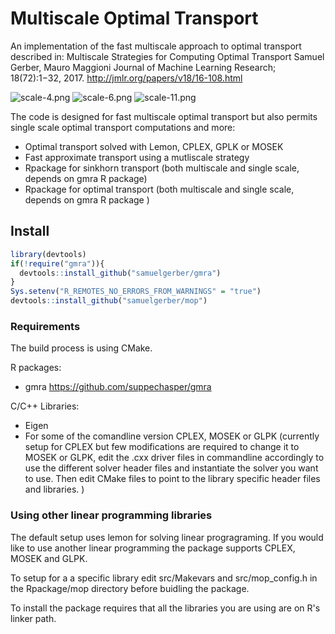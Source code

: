 # Multiscale Optimal Transport

An implementation of the fast multiscale approach to optimal transport described in:
 Multiscale Strategies for Computing Optimal Transport
 Samuel Gerber, Mauro Maggioni
 Journal of Machine Learning Research; 18(72):1−32, 2017.
 http://jmlr.org/papers/v18/16-108.html

![scale-4.png](https://bitbucket.org/repo/XyGX46/images/333242785-scale-4.png)
![scale-6.png](https://bitbucket.org/repo/XyGX46/images/661701334-scale-6.png)
![scale-11.png](https://bitbucket.org/repo/XyGX46/images/104944428-scale-11.png)

The code is designed for fast multiscale optimal transport but also permits single scale optimal transport computations and more:

* Optimal transport solved with Lemon, CPLEX, GPLK or MOSEK
* Fast approximate transport using a mutliscale strategy
* Rpackage for sinkhorn transport (both multiscale and single scale, depends on gmra R package)
* Rpackage for optimal transport (both multiscale and single scale, depends on gmra R package )

## Install

```R
library(devtools)
if(!require("gmra")){
  devtools::install_github("samuelgerber/gmra")
}
Sys.setenv("R_REMOTES_NO_ERRORS_FROM_WARNINGS" = "true")
devtools::install_github("samuelgerber/mop")
```

### Requirements

The build process is using CMake.

R packages:

* gmra https://github.com/suppechasper/gmra

C/C++ Libraries:

* Eigen
* For some of the comandline  version CPLEX, MOSEK or GLPK (currently setup for CPLEX but few modifications are required to change it to MOSEK or GLPK, edit the .cxx driver files in commandline accordingly to use the different solver header files and instantiate the solver you want to use. Then edit CMake files to point to the library specific header files and libraries. )


### Using other linear programming libraries

The default setup uses lemon for solving linear progragraming. If you would
like to use another linear programming the package supports CPLEX, MOSEK and
GLPK.

To setup for a a specific library edit src/Makevars and src/mop_config.h in the
Rpackage/mop directory before buidling the package.

To install the package requires that all the libraries you are using are on R's linker path.
